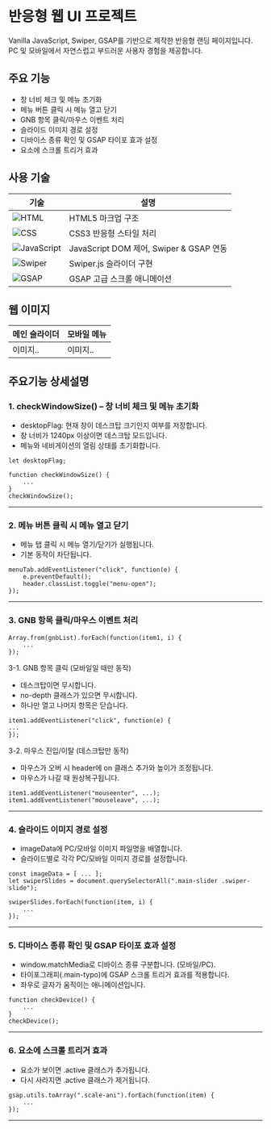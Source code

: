# 반응형 웹 UI 프로젝트

Vanilla JavaScript, Swiper, GSAP를 기반으로 제작한 반응형 랜딩 페이지입니다.<br>
PC 및 모바일에서 자연스럽고 부드러운 사용자 경험을 제공합니다.

## 주요 기능
- 창 너비 체크 및 메뉴 초기화
- 메뉴 버튼 클릭 시 메뉴 열고 닫기
- GNB 항목 클릭/마우스 이벤트 처리
- 슬라이드 이미지 경로 설정
- 디바이스 종류 확인 및 GSAP 타이포 효과 설정
- 요소에 스크롤 트리거 효과
## 사용 기술
|기술|설명|
|---|---|
|![HTML](https://img.shields.io/badge/-HTML-F05032?style=flat-square&logo=html5&logoColor=ffffff)|HTML5 마크업 구조|
|![CSS](https://img.shields.io/badge/-CSS-007ACC?style=flat-square&logo=css3)|CSS3 반응형 스타일 처리|
|![JavaScript](https://img.shields.io/badge/-JavaScript-dc8d2d?style=flat-square&logo=javascript&logoColor=ffffff)|JavaScript DOM 제어, Swiper & GSAP 연동|
|![Swiper](https://img.shields.io/badge/Swiper-6332F6?logo=swiper&logoColor=white&style=flat-square) |Swiper.js 슬라이더 구현|
|![GSAP](https://img.shields.io/badge/GSAP-88CE02?logo=greensock&logoColor=white&style=flat-square)|GSAP 고급 스크롤 애니메이션|
## 웹 이미지
|메인 슬라이더|모바일 메뉴|
|---|---|
|이미지..|이미지..|
## 주요기능 상세설명

### 1. checkWindowSize() – 창 너비 체크 및 메뉴 초기화

- desktopFlag: 현재 창이 데스크탑 크기인지 여부를 저장합니다.
- 창 너비가 1240px 이상이면 데스크탑 모드입니다.
- 메뉴와 네비게이션의 열림 상태를 초기화합니다.
``` React
let desktopFlag;

function checkWindowSize() {
	...
}
checkWindowSize();
```
***

### 2. 메뉴 버튼 클릭 시 메뉴 열고 닫기

- 메뉴 탭 클릭 시 메뉴 열기/닫기가 실행됩니다.
- 기본 동작이 차단됩니다.
``` React
menuTab.addEventListener("click", function(e) {
	e.preventDefault();
	header.classList.toggle("menu-open");
});
```

***

### 3. GNB 항목 클릭/마우스 이벤트 처리
``` React
Array.from(gnbList).forEach(function(item1, i) {
	...
});
```
3-1. GNB 항목 클릭 (모바일일 때만 동작)
- 데스크탑이면 무시합니다.
- no-depth 클래스가 있으면 무시합니다.
- 하나만 열고 나머지 항목은 닫습니다.
``` React
item1.addEventListener("click", function(e) {
...
});
```
3-2. 마우스 진입/이탈 (데스크탑만 동작)
- 마우스가 오버 시 header에 on 클래스 추가와 높이가 조정됩니다.
- 마우스가 나갈 때 원상복구됩니다.
``` React
item1.addEventListener("mouseenter", ...);
item1.addEventListener("mouseleave", ...);
```
***

### 4. 슬라이드 이미지 경로 설정
- imageData에 PC/모바일 이미지 파일명을 배열합니다.
- 슬라이드별로 각각 PC/모바일 이미지 경로를 설정합니다.
``` React
const imageData = [ ... ];
let swiperSlides = document.querySelectorAll(".main-slider .swiper-slide");

swiperSlides.forEach(function(item, i) {
	...
});
```
***

### 5. 디바이스 종류 확인 및 GSAP 타이포 효과 설정
- window.matchMedia로 디바이스 종류 구분합니다. (모바일/PC).
- 타이포그래피(.main-typo)에 GSAP 스크롤 트리거 효과를 적용합니다.
- 좌우로 글자가 움직이는 애니메이션입니다.
``` React
function checkDevice() {
	...
}
checkDevice();
```
***

### 6. 요소에 스크롤 트리거 효과
- 요소가 보이면 .active 클래스가 추가됩니다.
- 다시 사라지면 .active 클래스가 제거됩니다.
``` React
gsap.utils.toArray(".scale-ani").forEach(function(item) {
	...
});
```
***

